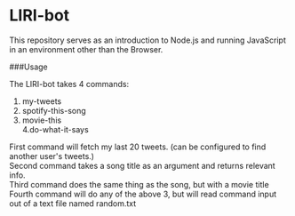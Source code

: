 # LIRI-bot

This repository serves as an introduction to Node.js and running JavaScript in an environment other than the Browser.

###Usage

The LIRI-bot takes 4 commands: <br>
1. my-tweets <br>
2. spotify-this-song <br>
3. movie-this <br>
4.do-what-it-says <br>

First command will fetch my last 20 tweets. (can be configured to find another user's tweets.) <br>
Second command takes a song title as an argument and returns relevant info. <br>
Third command does the same thing as the song, but with a movie title <br>
Fourth command will do any of the above 3, but will read command input out of a text file named random.txt
